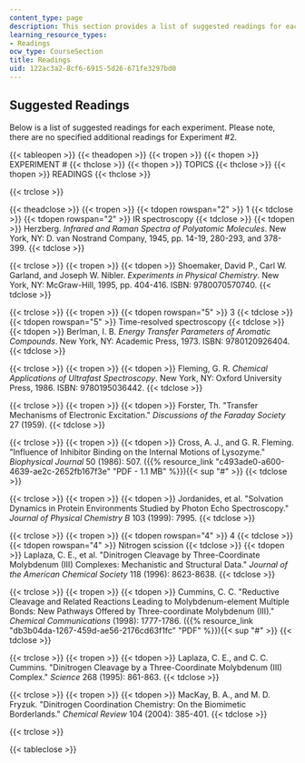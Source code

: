 ```yaml
---
content_type: page
description: This section provides a list of suggested readings for each experiment.
learning_resource_types:
- Readings
ocw_type: CourseSection
title: Readings
uid: 122ac3a2-8cf6-6915-5d26-671fe3297bd0
---
```


Suggested Readings
------------------

Below is a list of suggested readings for each experiment. Please note, there are no specified additional readings for Experiment #2.

{{< tableopen >}}
{{< theadopen >}}
{{< tropen >}}
{{< thopen >}}
EXPERIMENT #
{{< thclose >}}
{{< thopen >}}
TOPICS
{{< thclose >}}
{{< thopen >}}
READINGS
{{< thclose >}}

{{< trclose >}}

{{< theadclose >}}
{{< tropen >}}
{{< tdopen rowspan="2" >}}
1
{{< tdclose >}}
{{< tdopen rowspan="2" >}}
IR spectroscopy
{{< tdclose >}}
{{< tdopen >}}
Herzberg. _Infrared and Raman Spectra of Polyatomic Molecules_. New York, NY: D. van Nostrand Company, 1945, pp. 14-19, 280-293, and 378-399.
{{< tdclose >}}

{{< trclose >}}
{{< tropen >}}
{{< tdopen >}}
Shoemaker, David P., Carl W. Garland, and Joseph W. Nibler. _Experiments in Physical Chemistry_. New York, NY: McGraw-Hill, 1995, pp. 404-416. ISBN: 9780070570740.
{{< tdclose >}}

{{< trclose >}}
{{< tropen >}}
{{< tdopen rowspan="5" >}}
3
{{< tdclose >}}
{{< tdopen rowspan="5" >}}
Time-resolved spectroscopy
{{< tdclose >}}
{{< tdopen >}}
Berlman, I. B. _Energy Transfer Parameters of Aromatic Compounds_. New York, NY: Academic Press, 1973. ISBN: 9780120926404.
{{< tdclose >}}

{{< trclose >}}
{{< tropen >}}
{{< tdopen >}}
Fleming, G. R. _Chemical Applications of Ultrafast Spectroscopy_. New York, NY: Oxford University Press, 1986. ISBN: 9780195036442.
{{< tdclose >}}

{{< trclose >}}
{{< tropen >}}
{{< tdopen >}}
Forster, Th. "Transfer Mechanisms of Electronic Excitation." _Discussions of the Faraday Society_ 27 (1959).
{{< tdclose >}}

{{< trclose >}}
{{< tropen >}}
{{< tdopen >}}
Cross, A. J., and G. R. Fleming. "Influence of Inhibitor Binding on the Internal Motions of Lysozyme." _Biophysical Journal_ 50 (1986): 507. ({{% resource_link "c493ade0-a600-4639-ae2c-2652fb167f3e" "PDF - 1.1 MB" %}}){{< sup "#" >}}
{{< tdclose >}}

{{< trclose >}}
{{< tropen >}}
{{< tdopen >}}
Jordanides, et al. "Solvation Dynamics in Protein Environments Studied by Photon Echo Spectroscopy." _Journal of Physical Chemistry B_ 103 (1999): 7995.
{{< tdclose >}}

{{< trclose >}}
{{< tropen >}}
{{< tdopen rowspan="4" >}}
4
{{< tdclose >}}
{{< tdopen rowspan="4" >}}
Nitrogen scission
{{< tdclose >}}
{{< tdopen >}}
Laplaza, C. E., et al. "Dinitrogen Cleavage by Three-Coordinate Molybdenum (III) Complexes: Mechanistic and Structural Data." _Journal of the American Chemical Society_ 118 (1996): 8623-8638.
{{< tdclose >}}

{{< trclose >}}
{{< tropen >}}
{{< tdopen >}}
Cummins, C. C. "Reductive Cleavage and Related Reactions Leading to Molybdenum-element Multiple Bonds: New Pathways Offered by Three-coordinate Molybdenum (III)." _Chemical Communications_ (1998): 1777-1786. ({{% resource_link "db3b04da-1267-459d-ae56-2176cd63f1fc" "PDF" %}}){{< sup "#" >}}
{{< tdclose >}}

{{< trclose >}}
{{< tropen >}}
{{< tdopen >}}
Laplaza, C. E., and C. C. Cummins. "Dinitrogen Cleavage by a Three-Coordinate Molybdenum (III) Complex." _Science_ 268 (1995): 861-863.
{{< tdclose >}}

{{< trclose >}}
{{< tropen >}}
{{< tdopen >}}
MacKay, B. A., and M. D. Fryzuk. "Dinitrogen Coordination Chemistry: On the Biomimetic Borderlands." _Chemical Review_ 104 (2004): 385-401.
{{< tdclose >}}

{{< trclose >}}

{{< tableclose >}}
